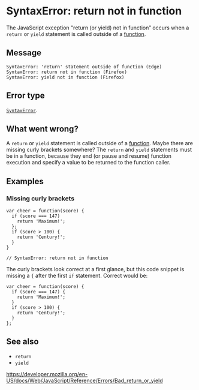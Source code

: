SyntaxError: return not in function
===================================

The JavaScript exception "return (or yield) not in function” occurs when a `return` or `yield` statement is called outside of a [function](https://developer.mozilla.org/en-US/docs/Web/JavaScript/Guide/Functions).

Message
-------

    SyntaxError: 'return' statement outside of function (Edge)
    SyntaxError: return not in function (Firefox)
    SyntaxError: yield not in function (Firefox)

Error type
----------

[`SyntaxError`](../global_objects/syntaxerror).

What went wrong?
----------------

A `return` or `yield` statement is called outside of a [function](https://developer.mozilla.org/en-US/docs/Web/JavaScript/Guide/Functions). Maybe there are missing curly brackets somewhere? The `return` and `yield` statements must be in a function, because they end (or pause and resume) function execution and specify a value to be returned to the function caller.

Examples
--------

### Missing curly brackets

    var cheer = function(score) {
      if (score === 147)
        return 'Maximum!';
      };
      if (score > 100) {
        return 'Century!';
      }
    }

    // SyntaxError: return not in function

The curly brackets look correct at a first glance, but this code snippet is missing a `{` after the first `if` statement. Correct would be:

    var cheer = function(score) {
      if (score === 147) {
        return 'Maximum!';
      }
      if (score > 100) {
        return 'Century!';
      }
    };

See also
--------

-   `return`
-   `yield`

<a href="https://developer.mozilla.org/en-US/docs/Web/JavaScript/Reference/Errors/Bad_return_or_yield" class="_attribution-link">https://developer.mozilla.org/en-US/docs/Web/JavaScript/Reference/Errors/Bad_return_or_yield</a>

